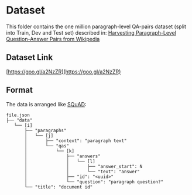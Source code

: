 # Dataset

This folder contains the one million paragraph-level QA-pairs dataset (split into Train, Dev and Test set) described in:
[Harvesting Paragraph-Level Question-Answer Pairs from Wikipedia](https://arxiv.org/pdf/1805.05942.pdf)

## Dataset Link

[https://goo.gl/a2NzZR](https://goo.gl/a2NzZR)

## Format
The data is arranged like [SQuAD](https://rajpurkar.github.io/SQuAD-explorer/):

```
file.json
├── "data"
   └── [i]
       ├── "paragraphs"
       │   └── [j]
       │       ├── "context": "paragraph text"
       │       └── "qas"
       │           └── [k]
       │               ├── "answers"
       │               │   └── [l]
       │               │       ├── "answer_start": N
       │               │       └── "text": "answer"
       │               ├── "id": "<uuid>"
       │               └── "question": "paragraph question?"
       └── "title": "document id"
```

<!--- ## Performance
The Table below shows the neural machine reading system ([DocReader](https://github.com/facebookresearch/DrQA/tree/master/scripts/reader))'s performance on our corpus.

<p align="left"><img width="50%" src="img/performance2.png" /></p>
-->


